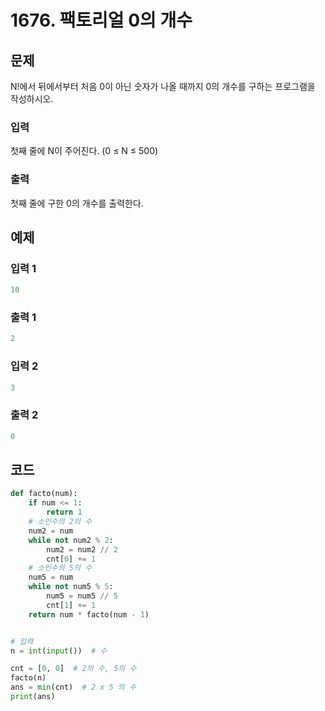 # 1676. 팩토리얼 0의 개수

## 문제

N!에서 뒤에서부터 처음 0이 아닌 숫자가 나올 때까지 0의 개수를 구하는 프로그램을 작성하시오.



### 입력

첫째 줄에 N이 주어진다. (0 ≤ N ≤ 500)

### 출력

첫째 줄에 구한 0의 개수를 출력한다.





## 예제

### 입력 1

```python
10
```

### 출력 1

```python
2
```



### 입력 2

```python
3
```

### 출력 2

```python
0
```





## 코드

```python
def facto(num):
    if num <= 1:
        return 1
    # 소인수의 2의 수
    num2 = num
    while not num2 % 2:
        num2 = num2 // 2
        cnt[0] += 1
    # 소인수의 5의 수
    num5 = num
    while not num5 % 5:
        num5 = num5 // 5
        cnt[1] += 1
    return num * facto(num - 1)


# 입력
n = int(input())  # 수

cnt = [0, 0]  # 2의 수, 5의 수
facto(n)
ans = min(cnt)  # 2 x 5 의 수
print(ans)
```
